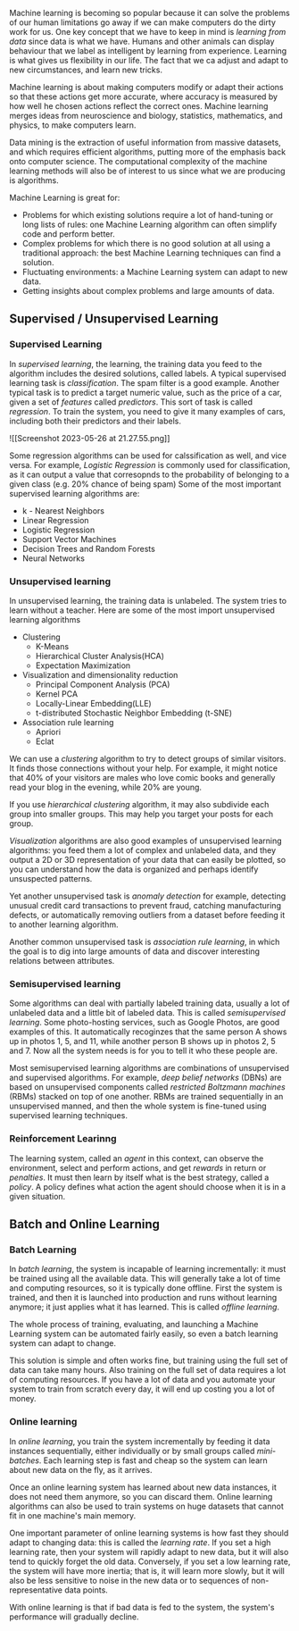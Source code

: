 Machine learning is becoming so popular because it can solve the problems of our human limitations go away if we can make computers do the dirty work for us. One key concept that we have to keep in mind is *learning from data* since data is what we have. Humans and other animals can display behaviour that we label as intelligent by learning from experience. Learning is what gives us flexibility in our life. The fact that we ca adjust and adapt to new circumstances, and learn new tricks.

Machine learning is about making computers modify or adapt their actions so that these actions get more accurate, where accuracy is measured by how well he chosen actions reflect the correct ones. Machine learning merges ideas from neuroscience and biology, statistics, mathematics, and physics, to make computers learn.

Data mining is the extraction of useful information from massive datasets, and which requires efficient algorithms, putting more of the emphasis back onto computer science. The computational complexity of the machine learning methods will also be of interest to us since what we are producing is algorithms.

Machine Learning is great for: 
- Problems for which existing solutions require a lot of hand-tuning or long lists of rules: one Machine Learning algorithm can often simplify code and perform better.
- Complex problems for which there is no good solution at all using a traditional approach: the best Machine Learning techniques can find a solution.
- Fluctuating environments: a Machine Learning system can adapt to new data.
- Getting insights about complex problems and large amounts of data.

## Supervised / Unsupervised Learning

### Supervised Learning

In *supervised learning*, the learning, the training data you feed to the algorithm includes the desired solutions, called labels. A typical supervised learning task is *classification*. The spam filter is a good example. Another typical task is to predict a target numeric value, such as the price of a car, given a set of *features* called *predictors*. This sort of task is called *regression*. To train the system, you need to give it many examples of cars, including both their predictors and their labels.

![[Screenshot 2023-05-26 at 21.27.55.png]]

Some regression algorithms can be used for calssification as well, and vice versa. For example, *Logistic Regression* is commonly used for classification, as it can output a value that corresopnds to the probability of belonging to a given class (e.g. 20% chance of being spam) Some of the most important supervised learning algorithms are:

- k - Nearest Neighbors
- Linear Regression
- Logistic Regression
- Support Vector Machines
- Decision Trees and Random Forests
- Neural Networks

### Unsupervised learning

In unsupervised learning, the training data is unlabeled. The system tries to learn without a teacher. Here are some of the most import unsupervised learning algorithms

- Clustering
	- K-Means
	- Hierarchical Cluster Analysis(HCA)
	- Expectation Maximization
- Visualization and dimensionality reduction
	- Principal Component Analysis (PCA)
	- Kernel PCA
	- Locally-Linear Embedding(LLE)
	- t-distributed Stochastic Neighbor Embedding (t-SNE)
- Association rule learning
	- Apriori
	- Eclat

We can use a *clustering* algorithm to try to detect groups of similar visitors. It finds those connections without your help. For example, it might notice that 40% of your visitors are males who love comic books and generally read your blog in the evening, while 20% are young. 

If you use *hierarchical clustering* algorithm, it may also subdivide each group into smaller groups. This may help you target your posts for each group.

*Visualization* algorithms are also good examples of unsupervised learning algorithms: you feed them a lot of complex and unlabeled data, and they output a 2D or 3D representation of your data that can easily be plotted, so you can understand how the data is organized and perhaps identify unsuspected patterns.

Yet another unsupervised task is *anomaly detection* for example, detecting unusual credit card transactions to prevent fraud, catching manufacturing defects, or automatically removing outliers from a dataset before feeding it to another learning algorithm.

Another common unsupervised task is *association rule learning*, in which the goal is to dig into large amounts of data and discover interesting relations between attributes.

### Semisupervised learning

Some algorithms can deal with partially labeled training data, usually a lot of unlabeled data and a little bit of labeled data. This is called *semisupervised learning*. Some photo-hosting services, such as Google Photos, are good examples of this. It automatically recoginzes that the same person A shows up in photos 1, 5, and 11, while another person B shows up in photos 2, 5 and 7. Now all the system needs is for you to tell it who these people are.

Most semisupervised learning algorithms are combinations of unsupervised and supervised algorithms. For example,  *deep belief networks* (DBNs) are based on unsupervised components called *restricted Boltzmann machines* (RBMs) stacked on top of one another. RBMs are trained sequentially in an unsupervised manned, and then the whole system is fine-tuned using supervised learning techniques.

### Reinforcement Learinng

The learning system, called an *agent* in this context, can observe the environment, select and perform actions, and get *rewards* in return or *penalties*. It must then learn by itself what is the best strategy, called a *policy*. A policy defines what action the agent should choose when it is in a given situation.

## Batch and Online Learning

### Batch Learning

In *batch learning*, the system is incapable of learning incrementally: it must be trained using all the available data. This will generally take a lot of time and computing resources, so it is typically done offline. First the system is trained, and then it is launched into production and runs without learning anymore; it just applies what it has learned. This is called *offline learning*.

The whole process of training, evaluating, and launching a Machine Learning system can be automated fairly easily, so even a batch learning system can adapt to change. 

This solution is simple and often works fine, but training using the full set of data can take many hours. Also training on the full set of data requires a lot of computing resources. If you have a lot of data and you automate your system to train from scratch every day, it will end up costing you a lot of money.

### Online learning

In *online learning*, you train the system incrementally by feeding it data instances sequentially, either individually or by small groups called *mini-batches*. Each learning step is fast and cheap so the system can learn about new data on the fly, as it arrives.

Once an online learning system has learned about new data instances, it does not need them anymore, so you can discard them. Online learning algorithms can also be used to train systems on huge datasets that cannot fit in one machine's main memory.

One important parameter of online learning systems is how fast they should adapt to changing data: this is called the *learning rate*. If you set a high learning rate, then your system will rapidly adapt to new data, but it will also tend to quickly forget the old data. Conversely, if you set a low learning rate, the system will have more inertia; that is, it will learn more slowly, but it will also be less sensitive to noise in the new data or to sequences of non-representative data points.

With online learning is that if bad data is fed to the system, the system's performance will gradually decline.



